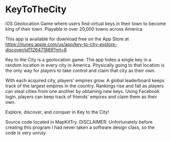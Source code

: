 # KeyToTheCity
iOS Geolocation Game where users find virtual keys in their town to become king of their town. Playable in over 20,000 towns across America

This app is available for download free on the App Store at https://itunes.apple.com/us/app/key-to-city-explore-discover/id1126471869?mt=8

Key to the City is a geolocation game. The app hides a single key in a random location in every city in America. Physically going to that location is the only way for players to take control and claim that city as their own.

With each acquired city, players' empires grow. A global leaderboard keeps track of the largest empires in the country. Rankings rise and fall as players can steal cities from one another by obtaining new keys. Using Facebook login, players can keep track of friends’ empires and claim them as their own.

Explore, discover, and conquer in Key to the City!

Source code located in MapKitTry.
DISCLAIMER: Unfortunately before creating this program I had never taken a software design class, so the code is very unruly.
